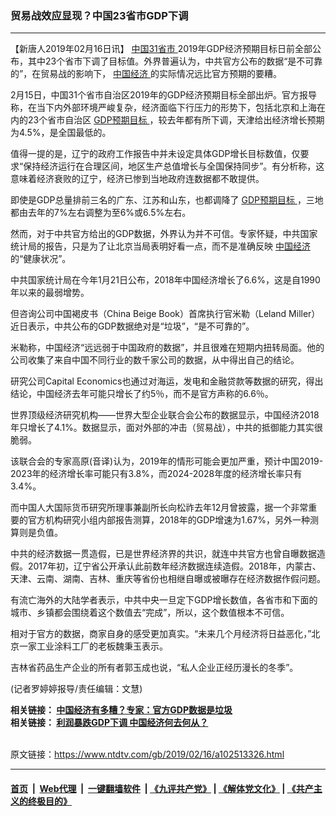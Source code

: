 ### 贸易战效应显现？中国23省市GDP下调
------------------------

<div class="post_content">
 <p>
  【新唐人2019年02月16日讯】
  <a href="https://www.ntdtv.com/gb/中国31省市.htm">
   中国31省市
  </a>
  2019年GDP经济预期目标日前全部公布，其中23个省市下调了目标值。外界普遍认为，中共官方公布的数据“是不可靠的”，在贸易战的影响下，
  <a href="https://www.ntdtv.com/gb/中国经济.htm">
   中国经济
  </a>
  的实际情况远比官方预期的要糟。
 </p>
 <p>
  2月15日，中国31个省市自治区2019年的GDP经济预期目标全部出炉。官方报导称，在当下内外部环境严峻复杂，经济面临下行压力的形势下，包括北京和上海在内的23个省市自治区
  <a href="https://www.ntdtv.com/gb/gdp预期目标.htm">
   GDP预期目标
  </a>
  ，较去年都有所下调，天津给出经济增长预期为4.5%，是全国最低的。
 </p>
 <p>
  值得一提的是，辽宁的政府工作报告中并未设定具体GDP增长目标数值，仅要求“保持经济运行在合理区间，地区生产总值增长与全国保持同步”。有分析称，这意味着经济衰败的辽宁，经济已惨到当地政府连数据都不敢提供。
 </p>
 <p>
  即使是GDP总量排前三名的广东、江苏和山东，也都调降了
  <a href="https://www.ntdtv.com/gb/gdp预期目标.htm">
   GDP预期目标
  </a>
  ，三地都由去年的7%左右调整为至6%或6.5%左右。
 </p>
 <p>
  然而，对于中共官方给出的GDP数据，外界认为并不可信。专家怀疑，中共国家统计局的报告，只是为了让北京当局表明好看一点，而不是准确反映
  <a href="https://www.ntdtv.com/gb/中国经济.htm">
   中国经济
  </a>
  的“健康状况”。
 </p>
 <p>
  中共国家统计局在今年1月21日公布，2018年中国经济增长了6.6%，这是自1990年以来的最弱增势。
 </p>
 <p>
  但咨询公司中国褐皮书（China Beige Book）首席执行官米勒（Leland Miller）近日表示，中共公布的GDP数据绝对是“垃圾”，“是不可靠的”。
 </p>
 <p>
  米勒称，中国经济“远远弱于中国政府的数据”，并且很难在短期内扭转局面。他的公司收集了来自中国不同行业的数千家公司的数据，从中得出自己的结论。
 </p>
 <p>
  研究公司Capital Economics也通过对海运，发电和金融贷款等数据的研究，得出结论，中国经济去年可能只增长了约5％，而不是官方声称的6.6％。
 </p>
 <p>
  世界顶级经济研究机构——世界大型企业联合会公布的数据显示，中国经济2018年只增长了4.1%。数据显示，面对外部的冲击（贸易战），中共的抵御能力其实很脆弱。
 </p>
 <p>
  该联合会的专家高原(音译)认为，2019年的情形可能会更加严重，预计中国2019-2023年的经济增长率可能只有3.8%，而2024-2028年度的经济增长率只有3.4%。
 </p>
 <p>
  而中国人大国际货币研究所理事兼副所长向松祚去年12月曾披露，据一个非常重要的官方机构研究小组内部报告测算，2018年的GDP增速为1.67%，另外一种测算则是负值。
 </p>
 <p>
  中共的经济数据一贯造假，已是世界经济界的共识，就连中共官方也曾自曝数据造假。2017年初，辽宁省公开承认此前数年经济数据连续造假。2018年，内蒙古、天津、云南、湖南、吉林、重庆等省份也相继自曝或被曝存在经济数据作假问题。
 </p>
 <p>
  有流亡海外的大陆学者表示，中共中央一旦定下GDP增长数值，各省市和下面的城市、乡镇都会围绕着这个数值去“完成”，所以，这个数值根本不可信。
 </p>
 <p>
  相对于官方的数据，商家自身的感受更加真实。“未来几个月经济将日益恶化，”北京一家工业涂料工厂的老板魏秉玉表示。
 </p>
 <p>
  吉林省药品生产企业的所有者郭玉成也说，“私人企业正经历漫长的冬季”。
 </p>
 <p>
  (记者罗婷婷报导/责任编辑：文慧)
 </p>
 <p>
  <strong>
   相关链接：
   <a href="https://www.ntdtv.com/b5/2019/02/12/a102510141.html">
    中国经济有多糟？专家：官方GDP数据是垃圾
   </a>
  </strong>
  <br>
   <strong>
    相关链接：
    <a href="https://www.ntdtv.com/b5/2019/01/29/a102499639.html">
     利润暴跌GDP下调 中国经济何去何从？
    </a>
   </strong>
  </br>
 </p>
 <div class="single_ad">
 </div>
</div>

<br/>原文链接：https://www.ntdtv.com/gb/2019/02/16/a102513326.html


------------------------
#### [首页](https://github.com/gfw-breaker/banned-news/blob/master/README.md) &nbsp;|&nbsp; [Web代理](https://github.com/labour-camp/helloworld) &nbsp;|&nbsp; [一键翻墙软件](https://github.com/gfw-breaker/nogfw/blob/master/README.md) &nbsp;| [《九评共产党》](https://github.com/gfw-breaker/9ping.md/blob/master/README.md#九评之一评共产党是什么) | [《解体党文化》](https://github.com/gfw-breaker/jtdwh.md/blob/master/README.md) | [《共产主义的终极目的》](https://github.com/gfw-breaker/gczydzjmd.md/blob/master/README.md)

